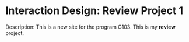 # Interaction Design: Review Project 1
Description: This is a new site for the program G103.
This is my **review** project.